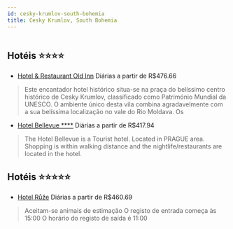 ```yaml
---
id: cesky-krumlov-south-bohemia
title: Cesky Krumlov, South Bohemia
---
```


<center><img src="http://photos.hotelbeds.com/giata/13/132867/132867a_hb_a_001.jpg" alt="" /></center>


## Hotéis ⭐️⭐️⭐️⭐️

-    [Hotel & Restaurant Old Inn](https://www.hurb.com/aud/https://www.hurb.com/hoteis/cesky-krumlov/hotel-restaurant-old-inn-JNP-JP833541?cmp=18055) Diárias a partir de R$476.66
   > Este encantador hotel histórico situa-se na praça do belíssimo centro histórico de Cesky Krumlov, classificado como Património Mundial da UNESCO. O ambiente único desta vila combina agradavelmente com a sua belíssima localização no vale do Rio Moldava. Os
-    [Hotel Bellevue ****](https://www.hurb.com/aud/https://www.hurb.com/hoteis/cesky-krumlov/hotel-bellevue-JNP-JP012466?cmp=18055) Diárias a partir de R$417.94
   > The Hotel Bellevue is a Tourist hotel. Located in PRAGUE area. Shopping is within walking distance and the nightlife/restaurants are located in the hotel.

## Hotéis ⭐️⭐️⭐️⭐️⭐️

-    [Hotel Růže](https://www.hurb.com/aud/https://www.hurb.com/hoteis/cesky-krumlov/hotel-ruze-JNP-JP012463?cmp=18055) Diárias a partir de R$460.69
   > Aceitam-se animais de estimação    O registo de entrada começa às 15:00  O horário do registo de saída é 11:00

